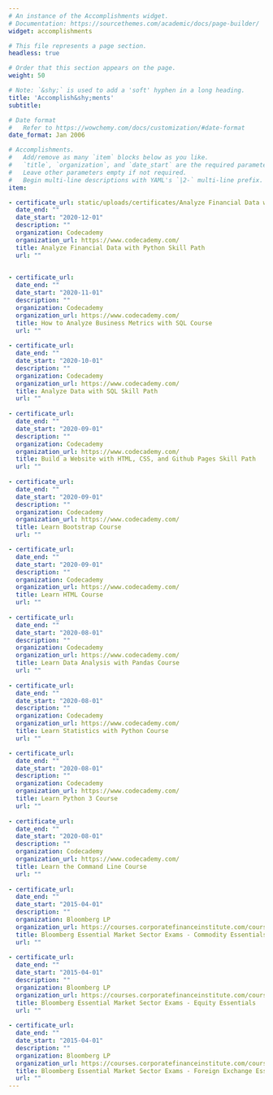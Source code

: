```yaml
---
# An instance of the Accomplishments widget.
# Documentation: https://sourcethemes.com/academic/docs/page-builder/
widget: accomplishments

# This file represents a page section.
headless: true

# Order that this section appears on the page.
weight: 50

# Note: `&shy;` is used to add a 'soft' hyphen in a long heading.
title: 'Accomplish&shy;ments'
subtitle:

# Date format
#   Refer to https://wowchemy.com/docs/customization/#date-format
date_format: Jan 2006

# Accomplishments.
#   Add/remove as many `item` blocks below as you like.
#   `title`, `organization`, and `date_start` are the required parameters.
#   Leave other parameters empty if not required.
#   Begin multi-line descriptions with YAML's `|2-` multi-line prefix.
item:

- certificate_url: static/uploads/certificates/Analyze Financial Data with Python.pdf
  date_end: ""
  date_start: "2020-12-01"
  description: ""
  organization: Codecademy
  organization_url: https://www.codecademy.com/
  title: Analyze Financial Data with Python Skill Path
  url: ""
  

- certificate_url: 
  date_end: ""
  date_start: "2020-11-01"
  description: ""
  organization: Codecademy
  organization_url: https://www.codecademy.com/
  title: How to Analyze Business Metrics with SQL Course
  url: ""
  
- certificate_url: 
  date_end: ""
  date_start: "2020-10-01"
  description: ""
  organization: Codecademy
  organization_url: https://www.codecademy.com/
  title: Analyze Data with SQL Skill Path
  url: ""
 
- certificate_url: 
  date_end: ""
  date_start: "2020-09-01"
  description: ""
  organization: Codecademy
  organization_url: https://www.codecademy.com/
  title: Build a Website with HTML, CSS, and Github Pages Skill Path
  url: ""
  
- certificate_url: 
  date_end: ""
  date_start: "2020-09-01"
  description: ""
  organization: Codecademy
  organization_url: https://www.codecademy.com/
  title: Learn Bootstrap Course
  url: ""

- certificate_url: 
  date_end: ""
  date_start: "2020-09-01"
  description: ""
  organization: Codecademy
  organization_url: https://www.codecademy.com/
  title: Learn HTML Course
  url: ""
  
- certificate_url: 
  date_end: ""
  date_start: "2020-08-01"
  description: ""
  organization: Codecademy
  organization_url: https://www.codecademy.com/
  title: Learn Data Analysis with Pandas Course
  url: ""
  
- certificate_url: 
  date_end: ""
  date_start: "2020-08-01"
  description: ""
  organization: Codecademy
  organization_url: https://www.codecademy.com/
  title: Learn Statistics with Python Course
  url: ""

- certificate_url: 
  date_end: ""
  date_start: "2020-08-01"
  description: ""
  organization: Codecademy
  organization_url: https://www.codecademy.com/
  title: Learn Python 3 Course
  url: ""
  
- certificate_url: 
  date_end: ""
  date_start: "2020-08-01"
  description: ""
  organization: Codecademy
  organization_url: https://www.codecademy.com/
  title: Learn the Command Line Course
  url: ""
  
- certificate_url: 
  date_end: ""
  date_start: "2015-04-01"
  description: ""
  organization: Bloomberg LP
  organization_url: https://courses.corporatefinanceinstitute.com/courses/bloomberg-essentials
  title: Bloomberg Essential Market Sector Exams - Commodity Essentials
  url: ""
  
- certificate_url: 
  date_end: ""
  date_start: "2015-04-01"
  description: ""
  organization: Bloomberg LP
  organization_url: https://courses.corporatefinanceinstitute.com/courses/bloomberg-essentials
  title: Bloomberg Essential Market Sector Exams - Equity Essentials
  url: ""
  
- certificate_url: 
  date_end: ""
  date_start: "2015-04-01"
  description: ""
  organization: Bloomberg LP
  organization_url: https://courses.corporatefinanceinstitute.com/courses/bloomberg-essentials
  title: Bloomberg Essential Market Sector Exams - Foreign Exchange Essentials
  url: ""
---
```

